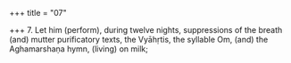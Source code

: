 +++
title = "07"

+++
7. Let him (perform), during twelve nights, suppressions of the breath (and) mutter purificatory texts, the Vyāhṛtis, the syllable Om, (and) the Aghamarshaṇa hymn, (living) on milk;
